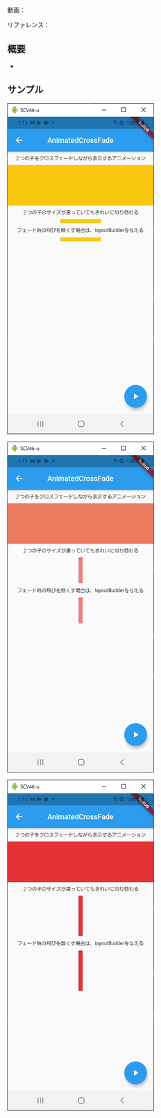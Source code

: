 #

動画：

リファレンス：

## 概要

-

## サンプル

![image-20210915011147018](img/%2359_AnimatedCrossFade/image-20210915011147018.png)

![image-20210915011152448](img/%2359_AnimatedCrossFade/image-20210915011152448.png)

![image-20210915011155679](img/%2359_AnimatedCrossFade/image-20210915011155679.png)

